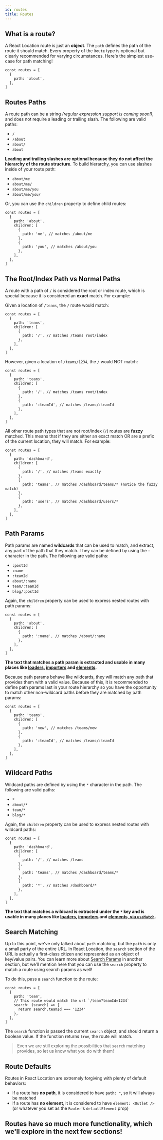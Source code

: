 ```yaml
---
id: routes
title: Routes
---
```


## What is a route?

A React Location route is just an **object**. The `path` defines the path of the route it should match. Every property of the `Route` type is optional but clearly recommended for varying circumstances. Here's the simplest use-case for path matching!

```tsx
const routes = [
  {
    path: 'about',
  },
]
```

## Routes Paths

A route path can be a string _(regular expression support is coming soon!)_, and does not require a leading or trailing slash. The following are valid paths:

- `/`
- `/about`
- `about/`
- `about`

**Leading and trailing slashes are optional because they do not affect the hierarchy of the route structure.** To build hierarchy, you can use slashes inside of your route path:

- `about/me`
- `about/me/`
- `about/me/you`
- `about/me/you/`

Or, you can use the `children` property to define child routes:

```tsx
const routes = [
  {
    path: 'about',
    children: [
      {
        path: 'me', // matches /about/me
      },
      {
        path: 'you', // matches /about/you
      },
    ],
  },
]
```

## The Root/Index Path vs Normal Paths

A route with a path of `/` is considered the root or index route, which is special because it is considered an **exact** match. For example:

Given a location of `/teams`, the `/` route would match:

```tsx
const routes = [
  {
    path: 'teams',
    children: [
      {
        path: '/', // matches /teams root/index
      },
    ],
  },
]
```

However, given a location of `/teams/1234`, the `/` would NOT match:

```tsx
const routes = [
  {
    path: 'teams',
    children: [
      {
        path: '/', // matches /teams root/index
      },
      {
        path: ':teamId', // matches /teams/:teamId
      },
    ],
  },
]
```

All other route path types that are not root/index (`/`) routes are **fuzzy** matched. This means that if they are either an exact match OR are a prefix of the current location, they will match. For example:

```tsx
const routes = [
  {
    path: 'dashboard',
    children: [
      {
        path: '/', // matches /teams exactly
      },
      {
        path: 'teams', // matches /dashboard/teams/* (notice the fuzzy match)
      },
      {
        path: 'users', // matches /dashboard/users/*
      },
    ],
  },
]
```

## Path Params

Path params are named **wildcards** that can be used to match, and extract, any part of the path that they match. They can be defined by using the `:` character in the path. The following are valid paths:

- `:postId`
- `:name`
- `:teamId`
- `about/:name`
- `team/:teamId`
- `blog/:postId`

Again, the `children` property can be used to express nested routes with path params:

```tsx
const routes = [
  {
    path: 'about',
    children: [
      {
        path: ':name', // matches /about/:name
      },
    ],
  },
]
```

**The text that matches a path param is extracted and usable in many places like [loaders](../route-loaders), [importers](../route-imports) and [elements](../route-matches).**

Because path params behave like wildcards, they will match any path that provides them with a valid value. Because of this, it is recommended to define path params last in your route hierarchy so you have the opportunity to match other non-wildcard paths before they are matched by path params:

```tsx
const routes = [
  {
    path: 'teams',
    children: [
      {
        path: 'new', // matches /teams/new
      },
      {
        path: ':teamId', // matches /teams/:teamId
      },
    ],
  },
]
```

## Wildcard Paths

Wildcard paths are defined by using the `*` character in the path. The following are valid paths:

- `*`
- `about/*`
- `team/*`
- `blog/*`

Again, the `children` property can be used to express nested routes with wildcard paths:

```tsx
const routes = [
  {
    path: 'dashboard',
    children: [
      {
        path: '/', // matches /teams
      },
      {
        path: 'teams', // matches /dashboard/teams/*
      },
      {
        path: '*', // matches /dashboard/*
      },
    ],
  },
]
```

**The text that matches a wildcard is extracted under the `*` key and is usable in many places like [loaders](), [importers]() and [elements, via `useMatch`]().**

## Search Matching

Up to this point, we've only talked about `path` matching, but the `path` is only a small party of the entire URL. In React Location, the `search` section of the URL is actually a first-class citizen and represented as an object of key/value pairs. You can learn more about [Search Params]() in another section, but we'll mention here that you can use the `search` property to match a route using search params as well!

To do this, pass a `search` function to the route:

```tsx
const routes = [
  {
    path: 'team',
    // This route would match the url `/team?teamId=1234`
    search: (search) => {
      return search.teamId === '1234'
    },
  },
]
```

The `search` function is passed the current `search` object, and should return a boolean value. If the function returns `true`, the route will match.

> Even we are still exploring the possibilities that `search` matching provides, so let us know what you do with them!

## Route Defaults

Routes in React Location are extremely forgiving with plenty of default behaviors:

- If a route has **no path**, it is considered to have `path: *`, so it will always be matched
- If a route has **no element**, it is considered to have `element: <Outlet />` (or whatever you set as the `Router`'s `defaultElement` prop)

## Routes have so much more functionality, which we'll explore in the next few sections!
